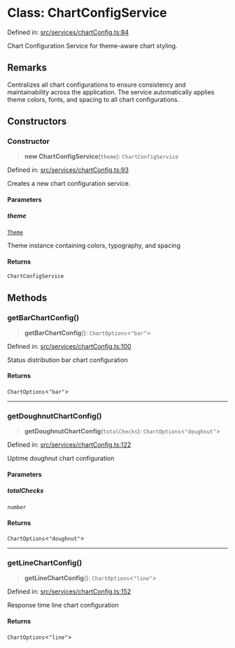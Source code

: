 # Class: ChartConfigService

Defined in: [src/services/chartConfig.ts:84](https://github.com/Nick2bad4u/Uptime-Watcher/blob/dca5483e793478722cd3e6e125cafcec5fc771f0/src/services/chartConfig.ts#L84)

Chart Configuration Service for theme-aware chart styling.

## Remarks

Centralizes all chart configurations to ensure consistency and maintainability
across the application. The service automatically applies theme colors, fonts,
and spacing to all chart configurations.

## Constructors

### Constructor

> **new ChartConfigService**(`theme`): `ChartConfigService`

Defined in: [src/services/chartConfig.ts:93](https://github.com/Nick2bad4u/Uptime-Watcher/blob/dca5483e793478722cd3e6e125cafcec5fc771f0/src/services/chartConfig.ts#L93)

Creates a new chart configuration service.

#### Parameters

##### theme

[`Theme`](../../../theme/types/interfaces/Theme.md)

Theme instance containing colors, typography, and spacing

#### Returns

`ChartConfigService`

## Methods

### getBarChartConfig()

> **getBarChartConfig**(): `ChartOptions`\<`"bar"`\>

Defined in: [src/services/chartConfig.ts:100](https://github.com/Nick2bad4u/Uptime-Watcher/blob/dca5483e793478722cd3e6e125cafcec5fc771f0/src/services/chartConfig.ts#L100)

Status distribution bar chart configuration

#### Returns

`ChartOptions`\<`"bar"`\>

***

### getDoughnutChartConfig()

> **getDoughnutChartConfig**(`totalChecks`): `ChartOptions`\<`"doughnut"`\>

Defined in: [src/services/chartConfig.ts:122](https://github.com/Nick2bad4u/Uptime-Watcher/blob/dca5483e793478722cd3e6e125cafcec5fc771f0/src/services/chartConfig.ts#L122)

Uptime doughnut chart configuration

#### Parameters

##### totalChecks

`number`

#### Returns

`ChartOptions`\<`"doughnut"`\>

***

### getLineChartConfig()

> **getLineChartConfig**(): `ChartOptions`\<`"line"`\>

Defined in: [src/services/chartConfig.ts:152](https://github.com/Nick2bad4u/Uptime-Watcher/blob/dca5483e793478722cd3e6e125cafcec5fc771f0/src/services/chartConfig.ts#L152)

Response time line chart configuration

#### Returns

`ChartOptions`\<`"line"`\>
